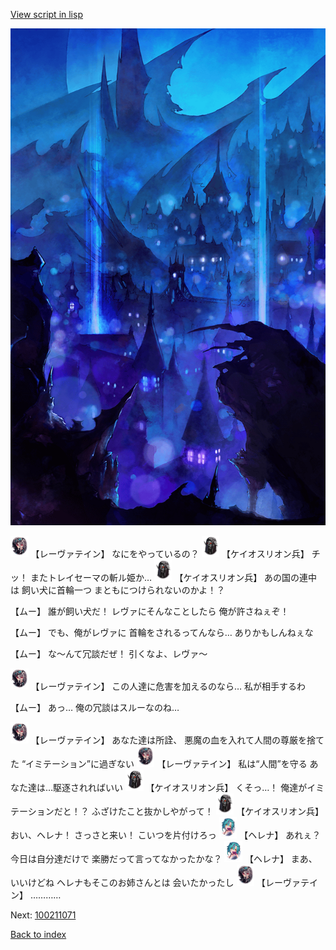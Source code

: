 [View script in lisp](../scripts/100211063.txt)

![300_devil_night03.png](../images/backgrounds/300_devil_night03.png)

<img src="../images/units/3100211.png" alt="3100211.png" height="34"/>
【レーヴァテイン】
なにをやっているの？

<img src="../images/units/3820001.png" alt="3820001.png" height="34"/>
【ケイオスリオン兵】
チッ！
またトレイセーマの斬ル姫か…

<img src="../images/units/3820001.png" alt="3820001.png" height="34"/>
【ケイオスリオン兵】
あの国の連中は
飼い犬に首輪一つ
まともにつけられないのかよ！？

【ムー】
誰が飼い犬だ！
レヴァにそんなことしたら
俺が許さねぇぞ！

【ムー】
でも、俺がレヴァに
首輪をされるってんなら…
ありかもしんねぇな

【ムー】
な～んて冗談だぜ！
引くなよ、レヴァ～

<img src="../images/units/3100211.png" alt="3100211.png" height="34"/>
【レーヴァテイン】
この人達に危害を加えるのなら…
私が相手するわ

【ムー】
あっ…
俺の冗談はスルーなのね…

<img src="../images/units/3100211.png" alt="3100211.png" height="34"/>
【レーヴァテイン】
あなた達は所詮、
悪魔の血を入れて人間の尊厳を捨てた
“イミテーション”に過ぎない

<img src="../images/units/3100211.png" alt="3100211.png" height="34"/>
【レーヴァテイン】
私は“人間”を守る
あなた達は…駆逐されればいい

<img src="../images/units/3820001.png" alt="3820001.png" height="34"/>
【ケイオスリオン兵】
くそっ…！
俺達がイミテーションだと！？
ふざけたこと抜かしやがって！

<img src="../images/units/3820001.png" alt="3820001.png" height="34"/>
【ケイオスリオン兵】
おい、ヘレナ！
さっさと来い！
こいつを片付けろっ

<img src="../images/units/3302811.png" alt="3302811.png" height="34"/>
【ヘレナ】
あれぇ？
今日は自分達だけで
楽勝だって言ってなかったかな？

<img src="../images/units/3302811.png" alt="3302811.png" height="34"/>
【ヘレナ】
まあ、いいけどね
ヘレナもそこのお姉さんとは
会いたかったし

<img src="../images/units/3100211.png" alt="3100211.png" height="34"/>
【レーヴァテイン】
…………

Next: [100211071](100211071.md)

[Back to index](index.md)

